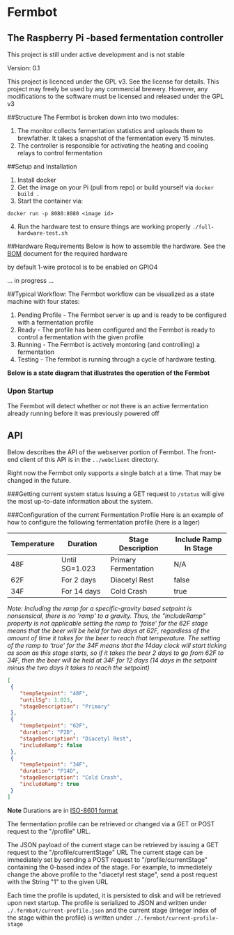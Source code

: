 # Fermbot
## The Raspberry Pi -based fermentation controller

This project is still under active development and is not stable

Version: 0.1

This project is licenced under the GPL v3. See the license for details. This project may freely be used by any commercial
brewery. However, any modifications to the software must be licensed and released under the GPL v3

##Structure
The Fermbot is broken down into two modules:
1. The monitor collects fermentation statistics and uploads them to brewfather. It takes a snapshot of the fermentation
   every 15 minutes.
2. The controller is responsible for activating the heating and cooling relays to control fermentation

##Setup and Installation
1. Install docker
2. Get the image on your Pi (pull from repo) or build yourself via `docker build .`
3. Start the container via:
```
docker run -p 8080:8080 <image id>
```
4. Run the hardware test to ensure things are working properly `./full-hardware-test.sh`


##Hardware Requirements
Below is how to assemble the hardware. See the [BOM](BOM.md) document for the required hardware

by default 1-wire protocol is to be enabled on GPIO4

... in progress ...

##Typical Workflow:
The Fermbot workflow can be visualized as a state machine with four states:
1. Pending Profile - The Fermbot server is up and is ready to be configured with a fermentation profile
2. Ready - The profile has been configured and the Fermbot is ready to control a fermentation with the given profile
3. Running - The Fermbot is actively montoring (and controlling) a fermentation
4. Testing - The fermbot is running through a cycle of hardware testing.

**Below is a state diagram that illustrates the operation of the Fermbot**

### Upon Startup
The Fermbot will detect whether or not there is an active fermentation already running before it was previously powered off

## API
Below describes the API of the webserver portion of Fermbot. The front-end client of this API is in the `../webclient` directory.

Right now the Fermbot only supports a single batch at a time. That may be changed in the future.

###Getting current system status
Issuing a GET request to `/status` will give the most up-to-date information about the system.

###Configuration of the current Fermentation Profile
Here is an example of how to configure the following fermentation profile (here is a lager)

|Temperature |Duration        |Stage Description   |Include Ramp In Stage |
|------------|----------------|--------------------|----------------------|
|48F         |Until SG=1.023  |Primary Fermentation|N/A                   |
|62F         |For 2 days      |Diacetyl Rest       |false                 |
|34F         |For 14 days     |Cold Crash          |true                  |

*Note: Including the ramp for a specific-gravity based setpoint is nonsensical, there is no 'ramp' to a gravity. Thus, the "includeRamp" property is not applicable
setting the ramp to 'false' for the 62F stage means that the beer will be held for two days at 62F, regardless of the amount of time it takes for the beer to reach that temperature.
The setting of the ramp to 'true' for the 34F means that the 14day clock will start ticking as soon as this stage starts, so if it takes the beer 2 days to go from 62F to 34F, then
the beer will be held at 34F for 12 days (14 days in the setpoint minus the two days it takes to reach the setpoint)*

```json
[
 {
	"tempSetpoint": "48F",
	"untilSg": 1.023,
	"stageDescription": "Primary"
 },
 {
	"tempSetpoint": "62F",
	"duration": "P2D", 
	"stageDescription": "Diacetyl Rest",
	"includeRamp": false 
 },
 {
	"tempSetpoint": "34F",
	"duration": "P14D",
	"stageDescription": "Cold Crash",
	"includeRamp": true
 }
]
```
**Note** Durations are in [ISO-8601 format]("https://www.digi.com/resources/documentation/digidocs/90001437-13/reference/r_iso_8601_duration_format.htm")

The fermentation profile can be retrieved or changed via a GET or POST request to the "/profile" URL.

The JSON payload of the current stage can be retrieved by issuing a GET request to the "/profile/currentStage" URL
The current stage can be immediately set by sending a POST request to "/profile/currentStage" containing the 0-based index of the stage. For example, to immediately change the above profile to the 
"diacetyl rest stage", send a post request with the String "1" to the given URL

Each time the profile is updated, it is persisted to disk and will be retrieved upon next startup. The profile is serialized to JSON and written under 
`./.fermbot/current-profile.json` and the current stage (integer index of the stage within the profile) is written under
`./.fermbot/current-profile-stage`
